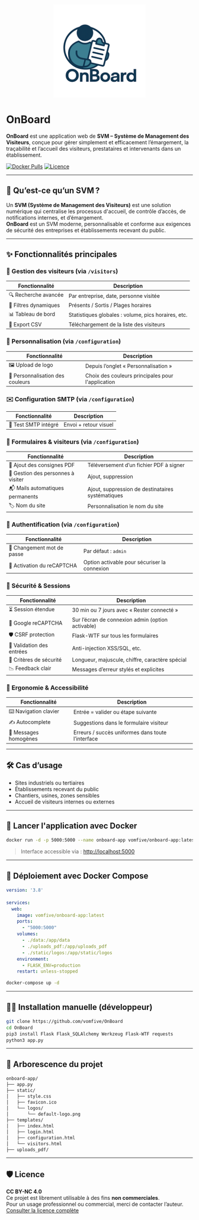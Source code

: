 
<div align="center">
  <img src="./static/logos/default-logo.png" width="250" alt="OnBoard Logo" />
</div>

# OnBoard

**OnBoard** est une application web de **SVM – Système de Management des Visiteurs**, conçue pour gérer simplement et efficacement l’émargement, la traçabilité et l’accueil des visiteurs, prestataires et intervenants dans un établissement.

[![Docker Pulls](https://img.shields.io/docker/pulls/vomfive/onboard-app)](https://hub.docker.com/r/vomfive/onboard-app)
[![Licence](https://img.shields.io/badge/Licence-CC%20BY--NC%204.0-blue)](https://creativecommons.org/licenses/by-nc/4.0/)

---

## 📌 Qu’est-ce qu’un SVM ?

Un **SVM (Système de Management des Visiteurs)** est une solution numérique qui centralise les processus d'accueil, de contrôle d’accès, de notifications internes, et d’émargement.  
**OnBoard** est un SVM moderne, personnalisable et conforme aux exigences de sécurité des entreprises et établissements recevant du public.

---

## ✨ Fonctionnalités principales

### 🧾 Gestion des visiteurs (via `/visitors`)

| Fonctionnalité          | Description                                              |
|-------------------------|----------------------------------------------------------|
| 🔍 Recherche avancée   | Par entreprise, date, personne visitée                   |
| 🧰 Filtres dynamiques  | Présents / Sortis / Plages horaires                      |
| 📊 Tableau de bord     | Statistiques globales : volume, pics horaires, etc.      |
| 📁 Export CSV          | Téléchargement de la liste des visiteurs                 |

### 🎨 Personnalisation (via `/configuration`)

| Fonctionnalité                 | Description                                                  |
|--------------------------------|--------------------------------------------------------------|
| 🖼️ Upload de logo            | Depuis l’onglet « Personnalisation »                        |
| 🎨 Personnalisation des couleurs | Choix des couleurs principales pour l'application      |

### ✉️ Configuration SMTP (via `/configuration`)

| Fonctionnalité         | Description              |
|------------------------|--------------------------|
| 📧 Test SMTP intégré  | Envoi + retour visuel    |

### 🧪 Formulaires & visiteurs (via `/configuration`)

| Fonctionnalité                                       | Description                                              |
|------------------------------------------------------|----------------------------------------------------------|
| 📄 Ajout des consignes PDF                           | Téléversement d’un fichier PDF à signer                  |
| 👥 Gestion des personnes à visiter                   | Ajout, suppression        |
| 📬 Mails automatiques permanents                     | Ajout, suppression de destinataires systématiques                    |
| 🏷️ Nom du site                                      | Personnalisation le nom du site             |

### 🔐 Authentification (via `/configuration`)

| Fonctionnalité                 | Description                                              |
|--------------------------------|----------------------------------------------------------|
| 🔑 Changement mot de passe    | Par défaut : `admin`                                     |
| 🤖 Activation du reCAPTCHA    | Option activable pour sécuriser la connexion       |

### 🔐 Sécurité & Sessions

| Fonctionnalité                  | Description                                              |
|--------------------------------|----------------------------------------------------------|
| ⏳ Session étendue             | 30 min ou 7 jours avec « Rester connecté »              |
| 🤖 Google reCAPTCHA           | Sur l’écran de connexion admin (option activable)       |
| 🛡️ CSRF protection           | Flask-WTF sur tous les formulaires                      |
| 🧼 Validation des entrées     | Anti-injection XSS/SQL, etc.                            |
| 🧱 Critères de sécurité       | Longueur, majuscule, chiffre, caractère spécial         |
| 📉 Feedback clair             | Messages d’erreur stylés et explicites                  |

### 🧭 Ergonomie & Accessibilité

| Fonctionnalité                 | Description                                              |
|-------------------------------|----------------------------------------------------------|
| ⌨️ Navigation clavier         | Entrée = valider ou étape suivante                      |
| ✍️ Autocomplete              | Suggestions dans le formulaire visiteur                |
| 🔔 Messages homogènes        | Erreurs / succès uniformes dans toute l’interface       |

---

## 🛠️ Cas d’usage

* Sites industriels ou tertiaires  
* Établissements recevant du public  
* Chantiers, usines, zones sensibles  
* Accueil de visiteurs internes ou externes  

---

## 🚀 Lancer l'application avec Docker

```bash
docker run -d -p 5000:5000 --name onboard-app vomfive/onboard-app:latest
```

> Interface accessible via : [http://localhost:5000](http://localhost:5000)

---

## 🐳 Déploiement avec Docker Compose

```yaml
version: '3.8'

services:
  web:
    image: vomfive/onboard-app:latest
    ports:
      - "5000:5000"
    volumes:
      - ./data:/app/data
      - ./uploads_pdf:/app/uploads_pdf
      - ./static/logos:/app/static/logos
    environment:
      - FLASK_ENV=production
    restart: unless-stopped
```

```bash
docker-compose up -d
```

---

## 🧑‍💻 Installation manuelle (développeur)

```bash
git clone https://github.com/vomfive/OnBoard
cd OnBoard
pip3 install Flask Flask_SQLAlchemy Werkzeug Flask-WTF requests
python3 app.py
```

---

## 📁 Arborescence du projet

```
onboard-app/
├── app.py
├── static/
│   ├── style.css
│   ├── favicon.ico
│   └── logos/
│       └── default-logo.png
├── templates/
│   ├── index.html
│   ├── login.html
│   ├── configuration.html
│   └── visitors.html
├── uploads_pdf/
```

---

## 🛡️ Licence

**CC BY-NC 4.0**  
Ce projet est librement utilisable à des fins **non commerciales**.  
Pour un usage professionnel ou commercial, merci de contacter l’auteur.  
[Consulter la licence complète](https://creativecommons.org/licenses/by-nc/4.0/)
